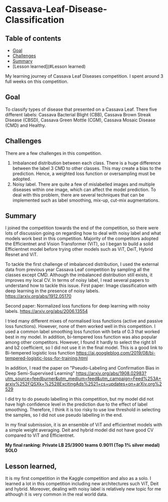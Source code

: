 # Cassava-Leaf-Disease-Classification

## Table of contents
* [Goal](#Goal)
* [Challenges](#challenges)
* [Summary](#summary)
* [Lesson learned](#Lesson learned)

My learning journey of Cassava Leaf Diseases competition. I spent around 3 full weeks on this competition. 

## Goal
To classify types of disease that presented on a Cassava Leaf. There five different labels: Cassava Bacterial Blight (CBB), Cassava Brown Streak Disease (CBSD), Cassava Green Mottle (CGM), Cassava Mosaic Disease (CMD) and Healthy.

## Challenges 
There are a few challenges in this competition.
1. Imbalanced distribution between each class. There is a huge difference between the label 3 CMD to other classes. This may create a bias to the prediction. Hence, a weighted loss function or oversampling must be adopted. 
2. Noisy label. There are quite a few of mislabelled images and multiple diseases within one image, which can affect the model prediction. To deal with this problem, there are several techniques that can be implemented such as label smoothing, mix-up, cut-mix augmentations.

## Summary
I joined the competition towards the end of the competition, so there were lots of discussion going on regarding how to deal with noisy label and what models work best in this competition. Majority of the competitors adopted the Efficientnet and Vision Transformer (ViT), so I began to build a solid Efficientnet model before trying other models such as ViT, DeiT, Hybrid Resnet and ViT. 

To tackle the first challenge of imbalanced distribution, I used the external data from previous year Cassava Leaf competition by sampling all the classes except CMD. Although the imbalanced distribution still exists, it improves my local CV. 
In terms of noisy label, I read several papers to understand how to tackle this issue. 
First paper: Image classification with deep learning in the presence of noisy labels.
https://arxiv.org/abs/1912.05170

Second paper: Normalized loss functions for deep learning with noisy labels.
https://arxiv.org/abs/2006.13554

I tried many different mixes of normalised loss functions (active and passive loss functions). However, none of them worked well in this competition. I  used a common label smoothing loss function with beta of 0.3 that worked best in my model. In addition, bi-tempered loss function was also popular among other competitors. However, I found it hardly to select the right b1 and b2 coefficient, so I did not use it in the final model.
This is a good link to Bi-tempered logistic loss function
https://ai.googleblog.com/2019/08/bi-tempered-logistic-loss-for-training.html

In addition, I read the paper on "Pseudo-Labeling and Confirmation Bias in Deep Semi-Supervised Learning"
https://arxiv.org/abs/1908.02983?utm_source=feedburner&utm_medium=feed&utm_campaign=Feed%253A+arxiv%252FQSXk+%2528ExcitingAds%2521+cs+updates+on+arXiv.org%2529

I did try to do pseudo labelling in this competition, but my model did not have high confidence level in the prediction due to the effect of label smoothing. Therefore, I think it is too risky to use low threshold in selecting the samples, so I did not use pseudo labelling in the end. 

In my final submission, it is an ensemble of ViT and efficientnet models with a simple weight averaging. Deit and hybrid model did not have good CV compared to ViT and Efficientnet. 

**My final ranking: Private LB 25/3900 teams 0.9011 (Top 1% silver medal) SOLO**

## Lesson learned, 
It is my first competition in the Kaggle competition and also as a solo. I learned a lot in this competition including new architectures such ViT, Deit and hybrid. Moreover, dealing with noisy label is relatively new topic for me although it is very common in the real world data. 
